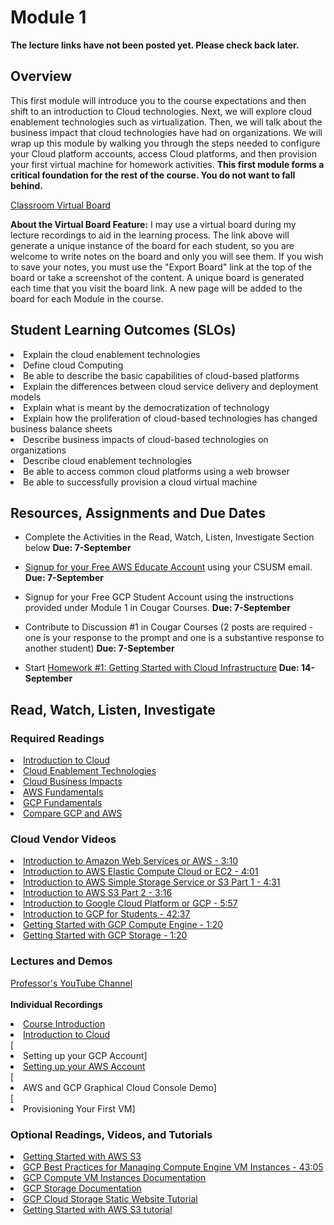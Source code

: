 # Module 1
****The lecture links have not been posted yet.  Please check back later.****
## Overview
This first module will introduce you to the course expectations and then shift to an introduction to Cloud technologies.  Next, we will explore cloud enablement technologies such as virtualization.  Then, we will talk about the business impact that cloud technologies have had on organizations.  We will wrap up this module by walking you through the steps needed to configure your Cloud platform accounts, access Cloud platforms, and then provision your first virtual machine for homework activities.  ****This first module forms a critical foundation for the rest of the course.  You do not want to fall behind.****

[Classroom Virtual Board](https://www.thomasu.me/boards/cloudmgmt-fall2020)

****About the Virtual Board Feature:****
I may use a virtual board during my lecture recordings to aid in the learning process.  The link above will generate a unique instance of the board for each student, so you are welcome to write notes on the board and only you will see them.  If you wish to save your notes, you must use the "Export Board" link at the top of the board or take a screenshot of the content.  A unique board is generated each time that you visit the board link.  A new page will be added to the board for each Module in the course.<br>

## Student Learning Outcomes (SLOs)
  <li>Explain the cloud enablement technologies <br>
  <li>Define cloud Computing <br>
  <li>Be able to describe the basic capabilities of cloud-based platforms <br>
  <li>Explain the differences between cloud service delivery and deployment models <br>
  <li>Explain what is meant by the democratization of technology <br>
  <li>Explain how the proliferation of cloud-based technologies has changed business balance sheets
  <li>Describe business impacts of cloud-based technologies on organizations <br>
  <li>Describe cloud enablement technologies <br>
  <li>Be able to access common cloud platforms using a web browser <br>
  <li>Be able to successfully provision a cloud virtual machine <br>

## Resources, Assignments and Due Dates

  * Complete the Activities in the Read, Watch, Listen, Investigate Section below ****Due: 7-September****

  * [Signup for your Free AWS Educate Account](https://aws.amazon.com/education/awseducate/students/) using your CSUSM email.	****Due: 7-September****

  * Signup for your Free GCP Student Account using the instructions provided under Module 1 in Cougar Courses.	****Due: 7-September****

  * Contribute to Discussion #1 in Cougar Courses (2 posts are required - one is your response to the prompt and one is a substantive response to another student)	****Due: 7-September****

  * Start [Homework #1: Getting Started with Cloud Infrastructure](https://github.com/captainarcher/cloud-management-course/blob/master/homework/homework1.md)	****Due: 14-September****

## Read, Watch, Listen, Investigate
### Required Readings
[<li>Introduction to Cloud](https://github.com/captainarcher/cloud-management-course/tree/master/learningresources/module1/intro-to-cloud.md)<br>
[<li>Cloud Enablement Technologies](https://github.com/captainarcher/cloud-management-course/tree/master/learningresources/module1/cloud-enablement-tech.md)<br>
[<li>Cloud Business Impacts](https://github.com/captainarcher/cloud-management-course/tree/master/learningresources/module1/cloud-business-impacts.md)<br>
[<li>AWS Fundamentals](https://aws.amazon.com/getting-started/fundamentals-core-concepts)<br>
[<li>GCP Fundamentals](https://cloud.google.com/docs/overview)<br>
[<li>Compare GCP and AWS](https://cloud.google.com/docs/compare/aws)<br>


### Cloud Vendor Videos
[<li>Introduction to Amazon Web Services or AWS - 3:10](https://aws.amazon.com/getting-started/fundamentals-overview)<br>
[<li>Introduction to AWS Elastic Compute Cloud or EC2 - 4:01](https://www.youtube.com/watch?v=TsRBftzZsQo)<br>
[<li>Introduction to AWS Simple Storage Service or S3 Part 1 - 4:31](https://www.youtube.com/watch?v=_I14_sXHO8U)<br>
[<li>Introduction to AWS S3 Part 2 - 3:16](https://www.youtube.com/watch?v=77lMCiiMilo)<br>
[<li>Introduction to Google Cloud Platform or GCP - 5:57](https://www.youtube.com/watch?v=4D3X6Xl5c_Y)<br>
[<li>Introduction to GCP for Students - 42:37](https://www.youtube.com/watch?v=JtUIQz_EkUw)<br>
[<li>Getting Started with GCP Compute Engine - 1:20](https://www.youtube.com/watch?v=1XH0gLlGDdk)<br>
[<li>Getting Started with GCP Storage - 1:20](https://www.youtube.com/watch?v=TfOO-fSzTNA)


### Lectures and Demos
[Professor's YouTube Channel](https://www.youtube.com/channel/UC3vqKF4jspXh8hxFLpTfsyw?view_as=subscriber)<br><br>
****Individual Recordings****<br>
[<li>Course Introduction](https://youtu.be/Og2KcfVLnd4)<br>
[<li>Introduction to Cloud](https://youtu.be/gocHAaqAlSA)<br>
[<li>Setting up your GCP Account]<br>
[<li>Setting up your AWS Account](https://youtu.be/bvDEdwZ6Ows)<br>
[<li>AWS and GCP Graphical Cloud Console Demo]<br>
[<li>Provisioning Your First VM]

### Optional Readings, Videos, and Tutorials
[<li>Getting Started with AWS S3](https://aws.amazon.com/getting-started/hands-on/backup-files-to-amazon-s3/)<br>
[<li>GCP Best Practices for Managing Compute Engine VM Instances - 43:05](https://www.youtube.com/watch?v=ZJNY7VAKYzw)<br>
[<li>GCP Compute VM Instances Documentation](https://cloud.google.com/compute/docs/instances)<br>
[<li>GCP Storage Documentation](https://cloud.google.com/storage/docs)<br>
[<li>GCP Cloud Storage Static Website Tutorial](https://cloud.google.com/storage/docs/hosting-static-website)<br>
[<li>Getting Started with AWS S3 tutorial](https://aws.amazon.com/s3/getting-started)<br>
